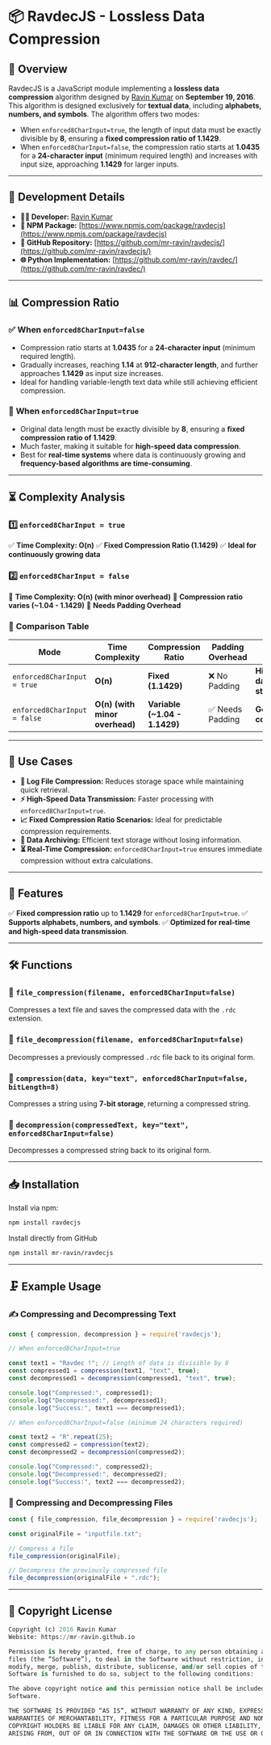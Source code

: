 # 📦 **RavdecJS - Lossless Data Compression**

## 🔹 **Overview**
RavdecJS is a JavaScript module implementing a **lossless data compression** algorithm designed by [Ravin Kumar](https://mr-ravin.github.io) on **September 19, 2016**. This algorithm is designed exclusively for **textual data**, including **alphabets, numbers, and symbols**. The algorithm offers two modes:

- When `enforced8CharInput=true`, the length of input data must be exactly divisible by **8**, ensuring a **fixed compression ratio of 1.1429**.
- When `enforced8CharInput=false`, the compression ratio starts at **1.0435** for a **24-character input** (minimum required length) and increases with input size, approaching **1.1429** for larger inputs.

---
## 🔧 **Development Details**
- **👨‍💻 Developer:** [Ravin Kumar](https://mr-ravin.github.io)  
- **💄 NPM Package:** [https://www.npmjs.com/package/ravdecjs](https://www.npmjs.com/package/ravdecjs)
- **📂 GitHub Repository:** [https://github.com/mr-ravin/ravdecjs/](https://github.com/mr-ravin/ravdecjs/)
- **🌐 Python Implementation:** [https://github.com/mr-ravin/ravdec/](https://github.com/mr-ravin/ravdec/)

---
## 📊 **Compression Ratio**

### ✅ **When `enforced8CharInput=false`**
- Compression ratio starts at **1.0435** for a **24-character input** (minimum required length).
- Gradually increases, reaching **1.14** at **912-character length**, and further approaches **1.1429** as input size increases.
- Ideal for handling variable-length text data while still achieving efficient compression.

### 🚀 **When `enforced8CharInput=true`**
- Original data length must be exactly divisible by **8**, ensuring a **fixed compression ratio of 1.1429**.
- Much faster, making it suitable for **high-speed data compression**.
- Best for **real-time systems** where data is continuously growing and **frequency-based algorithms are time-consuming**.

---
## ⏳ **Complexity Analysis**

### **1️⃣ `enforced8CharInput = true`**
✅ **Time Complexity: O(n)**
✅ **Fixed Compression Ratio (1.1429)**
✅ **Ideal for continuously growing data**

### **2️⃣ `enforced8CharInput = false`**
📌 **Time Complexity: O(n) (with minor overhead)**
📌 **Compression ratio varies (~1.04 - 1.1429)**
📌 **Needs Padding Overhead**

### 📌 **Comparison Table**
| Mode | Time Complexity | Compression Ratio | Padding Overhead | Best Use Case |
|------|---------------|-----------------|----------------|---------------|
| `enforced8CharInput = true` | **O(n)** | **Fixed (1.1429)** | ❌ No Padding | **High-speed data streams** |
| `enforced8CharInput = false` | **O(n) (with minor overhead)** | **Variable (~1.04 - 1.1429)** | ✅ Needs Padding | **General text compression** |

---
## 🎯 **Use Cases**
- **📜 Log File Compression:** Reduces storage space while maintaining quick retrieval.
- **⚡ High-Speed Data Transmission:** Faster processing with `enforced8CharInput=true`.
- **📈 Fixed Compression Ratio Scenarios:** Ideal for predictable compression requirements.
- **📁 Data Archiving:** Efficient text storage without losing information.
- **⏳ Real-Time Compression:** `enforced8CharInput=true` ensures immediate compression without extra calculations.

---
## 🚀 **Features**
✅ **Fixed compression ratio** up to **1.1429** for `enforced8CharInput=true`.
✅ **Supports alphabets, numbers, and symbols**.
✅ **Optimized for real-time and high-speed data transmission**.

---
## 🛠️ **Functions**

### 📌 `file_compression(filename, enforced8CharInput=false)`
Compresses a text file and saves the compressed data with the `.rdc` extension.

### 📌 `file_decompression(filename, enforced8CharInput=false)`
Decompresses a previously compressed `.rdc` file back to its original form.

### 📌 `compression(data, key="text", enforced8CharInput=false, bitLength=8)`
Compresses a string using **7-bit storage**, returning a compressed string.

### 📌 `decompression(compressedText, key="text", enforced8CharInput=false)`
Decompresses a compressed string back to its original form.

---
## 📥 **Installation**

Install via npm:

```sh
npm install ravdecjs
```
Install directly from GitHub
```sh
npm install mr-ravin/ravdecjs
```

---
## 🗜️ **Example Usage**

### ✍ **Compressing and Decompressing Text**
```javascript
const { compression, decompression } = require('ravdecjs');

// When enforced8CharInput=true

const text1 = "Ravdec !"; // Length of data is divisible by 8
const compressed1 = compression(text1, "text", true);
const decompressed1 = decompression(compressed1, "text", true);

console.log("Compressed:", compressed1);
console.log("Decompressed:", decompressed1);
console.log("Success:", text1 === decompressed1);

// When enforced8CharInput=false (minimum 24 characters required)

const text2 = "R".repeat(25);
const compressed2 = compression(text2);
const decompressed2 = decompression(compressed2);

console.log("Compressed:", compressed2);
console.log("Decompressed:", decompressed2);
console.log("Success:", text2 === decompressed2);
```

### 📂 **Compressing and Decompressing Files**
```javascript
const { file_compression, file_decompression } = require('ravdecjs');

const originalFile = "inputfile.txt";

// Compress a file
file_compression(originalFile);

// Decompress the previously compressed file
file_decompression(originalFile + ".rdc");
```

---
## 📜 **Copyright License**
```python
Copyright (c) 2016 Ravin Kumar
Website: https://mr-ravin.github.io

Permission is hereby granted, free of charge, to any person obtaining a copy of this software and associated documentation 
files (the “Software”), to deal in the Software without restriction, including without limitation the rights to use, copy, 
modify, merge, publish, distribute, sublicense, and/or sell copies of the Software, and to permit persons to whom the 
Software is furnished to do so, subject to the following conditions:

The above copyright notice and this permission notice shall be included in all copies or substantial portions of the 
Software.

THE SOFTWARE IS PROVIDED “AS IS”, WITHOUT WARRANTY OF ANY KIND, EXPRESS OR IMPLIED, INCLUDING BUT NOT LIMITED TO THE 
WARRANTIES OF MERCHANTABILITY, FITNESS FOR A PARTICULAR PURPOSE AND NONINFRINGEMENT. IN NO EVENT SHALL THE AUTHORS OR 
COPYRIGHT HOLDERS BE LIABLE FOR ANY CLAIM, DAMAGES OR OTHER LIABILITY, WHETHER IN AN ACTION OF CONTRACT, TORT OR OTHERWISE, 
ARISING FROM, OUT OF OR IN CONNECTION WITH THE SOFTWARE OR THE USE OR OTHER DEALINGS IN THE SOFTWARE.
```
